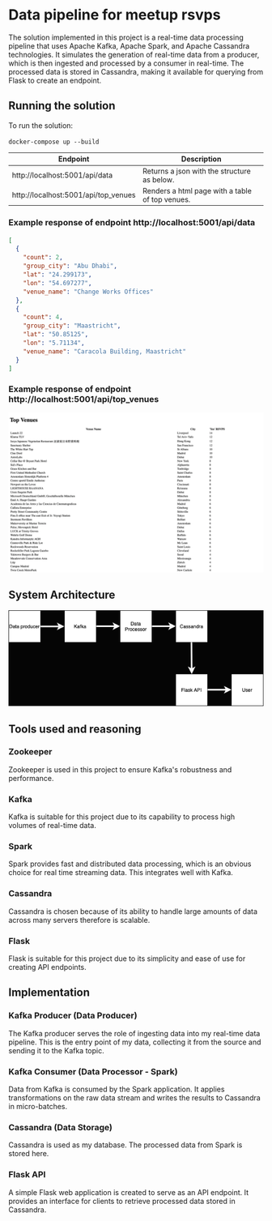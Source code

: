 # Data pipeline for meetup rsvps

The solution implemented in this project is a real-time data processing pipeline that uses Apache Kafka, Apache Spark,
and Apache Cassandra technologies.
It simulates the generation of real-time data from a producer, which is then ingested and processed by a consumer in
real-time.
The processed data is stored in Cassandra, making it available for querying from Flask to create an endpoint.

## Running the solution

To run the solution:

`docker-compose up --build`

| Endpoint                             | Description                                     |
|--------------------------------------|-------------------------------------------------|
| http://localhost:5001/api/data       | Returns a json with the structure as below.     |
| http://localhost:5001/api/top_venues | Renders a html page with a table of top venues. |

### Example response of endpoint http://localhost:5001/api/data
```json
[
  {
    "count": 2,
    "group_city": "Abu Dhabi",
    "lat": "24.299173",
    "lon": "54.697277",
    "venue_name": "Change Works Offices"
  },
  {
    "count": 4,
    "group_city": "Maastricht",
    "lat": "50.85125",
    "lon": "5.71134",
    "venue_name": "Caracola Building, Maastricht"
  }
]
```

### Example response of endpoint http://localhost:5001/api/top_venues
![top_venues](top_venues.png)


## System Architecture

![diagram](architecture.png)

## Tools used and reasoning

### Zookeeper

Zookeeper is used in this project to ensure Kafka's robustness and performance.

### Kafka

Kafka is suitable for this project due to its capability to process high volumes of real-time data.

### Spark

Spark provides fast and distributed data processing, which is an obvious choice for real time streaming data.
This integrates well with Kafka.

### Cassandra

Cassandra is chosen because of its ability to handle large amounts of data across many servers therefore is scalable.

### Flask

Flask is suitable for this project due to its simplicity and ease of use for creating API endpoints.

## Implementation

### Kafka Producer (Data Producer)

The Kafka producer serves the role of ingesting data into my real-time data pipeline.
This is the entry point of my data, collecting it from the source and sending it to the Kafka topic.

### Kafka Consumer (Data Processor - Spark)

Data from Kafka is consumed by the Spark application.
It applies transformations on the raw data stream and writes the results to Cassandra in micro-batches.

### Cassandra (Data Storage)

Cassandra is used as my database.
The processed data from Spark is stored here.

### Flask API

A simple Flask web application is created to serve as an API endpoint.
It provides an interface for clients to retrieve processed data stored in Cassandra.

